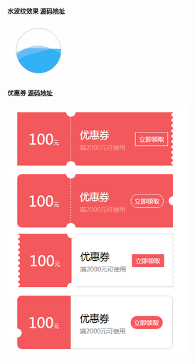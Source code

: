 

#### 水波纹效果 [源码地址](./demo/水波效果/index.html)

![avatar](demo/水波效果/0.gif)

#### 优惠券 [源码地址](./demo/优惠券)

![avatar](demo/优惠券/1.png)


